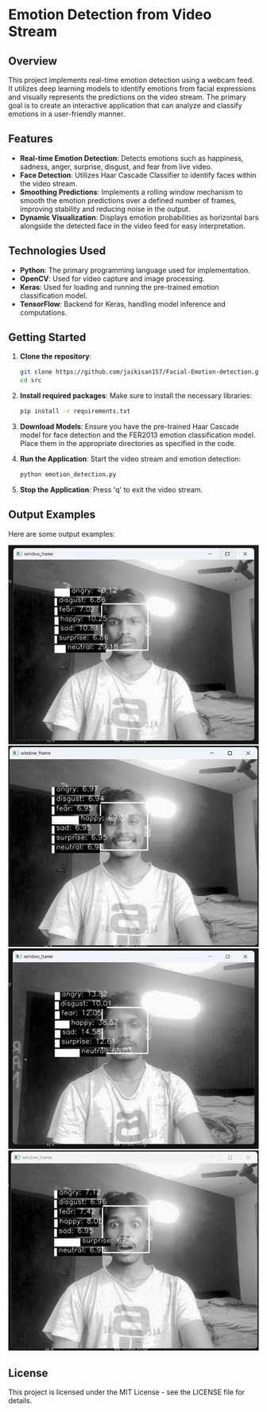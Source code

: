 # Emotion Detection from Video Stream

## Overview
This project implements real-time emotion detection using a webcam feed. It utilizes deep learning models to identify emotions from facial expressions and visually represents the predictions on the video stream. The primary goal is to create an interactive application that can analyze and classify emotions in a user-friendly manner.

## Features
- **Real-time Emotion Detection**: Detects emotions such as happiness, sadness, anger, surprise, disgust, and fear from live video.
- **Face Detection**: Utilizes Haar Cascade Classifier to identify faces within the video stream.
- **Smoothing Predictions**: Implements a rolling window mechanism to smooth the emotion predictions over a defined number of frames, improving stability and reducing noise in the output.
- **Dynamic Visualization**: Displays emotion probabilities as horizontal bars alongside the detected face in the video feed for easy interpretation.

## Technologies Used
- **Python**: The primary programming language used for implementation.
- **OpenCV**: Used for video capture and image processing.
- **Keras**: Used for loading and running the pre-trained emotion classification model.
- **TensorFlow**: Backend for Keras, handling model inference and computations.

## Getting Started
1. **Clone the repository**:
   ```bash
   git clone https://github.com/jaikisan157/Facial-Emotion-detection.git
   cd src
   ```

2. **Install required packages**: Make sure to install the necessary libraries:
   ```bash
   pip install -r requirements.txt
   ```

3. **Download Models**: Ensure you have the pre-trained Haar Cascade model for face detection and the FER2013 emotion classification model. Place them in the appropriate directories as specified in the code.

4. **Run the Application**: Start the video stream and emotion detection:
   ```bash
   python emotion_detection.py
   ```

5. **Stop the Application**: Press 'q' to exit the video stream.

## Output Examples

Here are some output examples:

![Image 1](src/output_images/angry.png)
![Image 2](src/output_images/happy.png)
![Image 3](src/output_images/neutral.png)
![Image 4](src/output_images/surprised.png)

## License
This project is licensed under the MIT License - see the LICENSE file for details.

